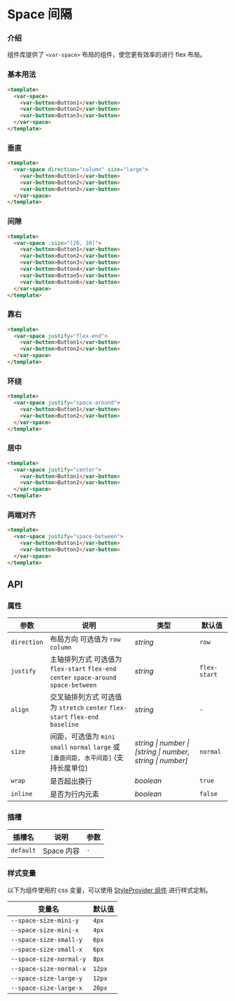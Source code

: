 # Space 间隔

### 介绍

组件库提供了 `<var-space>` 布局的组件，使您更有效率的进行 flex 布局。

### 基本用法

```html
<template>
  <var-space>
    <var-button>Button1</var-button>
    <var-button>Button2</var-button>
    <var-button>Button3</var-button>
  </var-space>
</template>
```

### 垂直

```html
<template>
  <var-space direction="column" size="large">
    <var-button>Button1</var-button>
    <var-button>Button2</var-button>
    <var-button>Button3</var-button>
  </var-space>
</template>
```

### 间隙

```html
<template>
  <var-space :size="[20, 20]">
    <var-button>Button1</var-button>
    <var-button>Button2</var-button>
    <var-button>Button3</var-button>
    <var-button>Button4</var-button>
    <var-button>Button5</var-button>
    <var-button>Button6</var-button>
  </var-space>
</template>
```

### 靠右

```html
<template>
  <var-space justify="flex-end">
    <var-button>Button1</var-button>
    <var-button>Button2</var-button>
  </var-space>
</template>
```

### 环绕

```html
<template>
  <var-space justify="space-around">
    <var-button>Button1</var-button>
    <var-button>Button2</var-button>
  </var-space>
</template>
```

### 居中

```html
<template>
  <var-space justify="center">
    <var-button>Button1</var-button>
    <var-button>Button2</var-button>
  </var-space>
</template>
```

### 两端对齐

```html
<template>
  <var-space justify="space-between">
    <var-button>Button1</var-button>
    <var-button>Button2</var-button>
  </var-space>
</template>
```


## API

### 属性

| 参数          | 说明                                                                | 类型       | 默认值     |
|-------------|-------------------------------------------------------------------|----------|---------|
| `direction` | 布局方向 可选值为 `row` `column`                                          | _string_ | `row`   |
| `justify`   | 主轴排列方式 可选值为 `flex-start` `flex-end` `center` `space-around` `space-between` | _string_ | `flex-start` |
| `align`     | 交叉轴排列方式 可选值为 `stretch` `center` `flex-start` `flex-end` `baseline`           | _string_ | `-`     |
| `size`      | 间距，可选值为 `mini` `small` `normal` `large` 或 `[垂直间距, 水平间距]` (支持长度单位) | _string \| number \| [string \| number, string \| number]_ |`normal`|
| `wrap`      | 是否超出换行                                                            | _boolean_ | `true`  |
| `inline`    | 是否为行内元素                                                           | _boolean_ | `false` |

### 插槽

| 插槽名       | 说明       | 参数  |
|-----------|----------|-----|
| `default` | Space 内容 | `-` |

### 样式变量

以下为组件使用的 css 变量，可以使用 [StyleProvider 组件](#/zh-CN/style-provider) 进行样式定制。

| 变量名                     | 默认值    |
|-------------------------|--------|
| `--space-size-mini-y`   | `4px`  |
| `--space-size-mini-x`   | `4px`  |
| `--space-size-small-y`  | `6px`  |
| `--space-size-small-x`  | `6px`  |
| `--space-size-normal-y` | `8px`  |
| `--space-size-normal-x` | `12px` |
| `--space-size-large-y`  | `12px` |
| `--space-size-large-x`  | `20px` |

